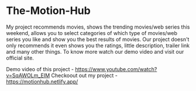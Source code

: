 # The-Motion-Hub
My project recommends movies, shows the trending movies/web series this weekend, allows you to select categories of which type of movies/web series you like and show you the best results of movies. Our project doesn't only recommends it even shows you the ratings, little description, trailer link and many other things. To know more watch our demo video and visit our official site.

Demo video of this project - https://www.youtube.com/watch?v=SqAWOLm_EIM
Checkoout out my project - https://motionhub.netlify.app/


